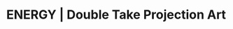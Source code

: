 ---
title: ENERGY | Double Take Projection Art
company: Surry Hills Festival 2017
city: Surry Hills NSW
type: Projects
start: 2017-06-03 00:00 +10:00
end: 2017-09-25 00:00 +10:00
current:
---
